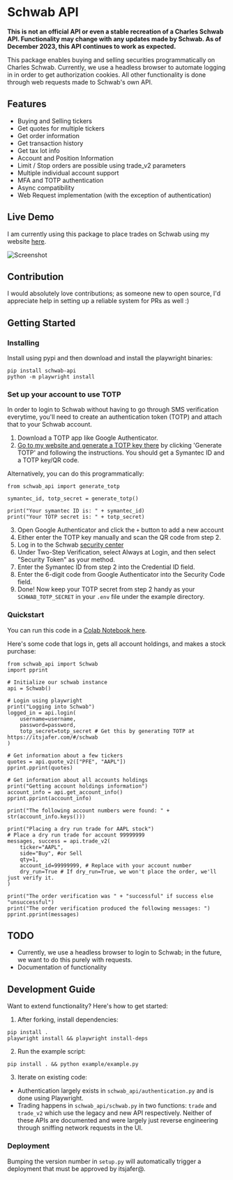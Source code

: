 # Schwab API

**This is not an official API or even a stable recreation of a Charles Schwab API. Functionality may change with any updates made by Schwab. As of December 2023, this API continues to work as expected.**

This package enables buying and selling securities programmatically on Charles Schwab. Currently, we use a headless browser to automate logging in in order to get authorization cookies. All other functionality is done through web requests made to Schwab's own API.

## Features

* Buying and Selling tickers
* Get quotes for multiple tickers
* Get order information
* Get transaction history
* Get tax lot info
* Account and Position Information
* Limit / Stop orders are possible using trade_v2 parameters
* Multiple individual account support
* MFA and TOTP authentication
* Async compatibility
* Web Request implementation (with the exception of authentication)

## Live Demo

I am currently using this package to place trades on Schwab using my website [here](https://itsjafer.com/#/reversesplit).

![Screenshot](screenshot.png)

## Contribution

I would absolutely love contributions; as someone new to open source, I'd appreciate help in setting up a reliable system for PRs as well :)

## Getting Started

### Installing

Install using pypi and then download and install the playwright binaries:

```
pip install schwab-api
python -m playwright install
```

### Set up your account to use TOTP

In order to login to Schwab without having to go through SMS verification everytime, you'll need to create an authentication token (TOTP) and attach that to your Schwab account.


1. Download a TOTP app like Google Authenticator.
2. [Go to my website and generate a TOTP key there](https://itsjafer.com/#/schwab) by clicking 'Generate TOTP' and following the instructions. You should get a Symantec ID and a TOTP key/QR code.

Alternatively, you can do this programmatically:

```
from schwab_api import generate_totp

symantec_id, totp_secret = generate_totp()

print("Your symantec ID is: " + symantec_id)
print("Your TOTP secret is: " + totp_secret)
```

3. Open Google Authenticator and click the `+` button to add a new account
4. Either enter the TOTP key manually and scan the QR code from step 2.
5. Log in to the Schwab [security center](https://client.schwab.com/app/access/securitysettings/#/security/verification)
6. Under Two-Step Verification, select Always at Login, and then select "Security Token" as your method.
7. Enter the Symantec ID from step 2 into the Credential ID field.
8. Enter the 6-digit code from Google Authenticator into the Security Code field.
9. Done! Now keep your TOTP secret from step 2 handy as your `SCHWAB_TOTP_SECRET` in your `.env` file under the example directory.

### Quickstart

You can run this code in a [Colab Notebook here](https://github.com/itsjafer/schwab-api/blob/main/Schwab_API_Example.ipynb).

Here's some code that logs in, gets all account holdings, and makes a stock purchase:
```
from schwab_api import Schwab
import pprint

# Initialize our schwab instance
api = Schwab()

# Login using playwright
print("Logging into Schwab")
logged_in = api.login(
    username=username,
    password=password,
    totp_secret=totp_secret # Get this by generating TOTP at https://itsjafer.com/#/schwab
)

# Get information about a few tickers
quotes = api.quote_v2(["PFE", "AAPL"])
pprint.pprint(quotes)

# Get information about all accounts holdings
print("Getting account holdings information")
account_info = api.get_account_info()
pprint.pprint(account_info)

print("The following account numbers were found: " + str(account_info.keys()))

print("Placing a dry run trade for AAPL stock")
# Place a dry run trade for account 99999999
messages, success = api.trade_v2(
    ticker="AAPL", 
    side="Buy", #or Sell
    qty=1, 
    account_id=99999999, # Replace with your account number
    dry_run=True # If dry_run=True, we won't place the order, we'll just verify it.
)

print("The order verification was " + "successful" if success else "unsuccessful")
print("The order verification produced the following messages: ")
pprint.pprint(messages)
```

## TODO

* Currently, we use a headless browser to login to Schwab; in the future, we want to do this purely with requests.
* Documentation of functionality

## Development Guide

Want to extend functionality? Here's how to get started:

1. After forking, install dependencies:
```
pip install .
playwright install && playwright install-deps
```

2. Run the example script:
```
pip install . && python example/example.py
```

3. Iterate on existing code: 
* Authentication largely exists in `schwab_api/authentication.py` and is done using Playwright.
* Trading happens in `schwab_api/schwab.py` in two functions: `trade` and `trade_v2` which use the legacy and new API respectively. Neither of these APIs are documented and were largely just reverse engineering through sniffing network requests in the UI.

### Deployment

Bumping the version number in `setup.py` will automatically trigger a deployment that must be approved by itsjafer@.

